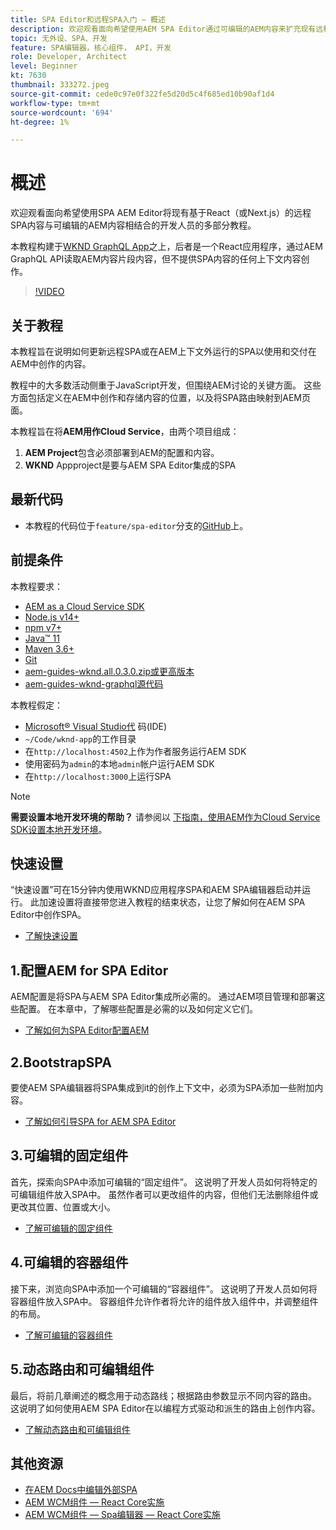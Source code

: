 ```yaml
---
title: SPA Editor和远程SPA入门 — 概述
description: 欢迎观看面向希望使用AEM SPA Editor通过可编辑的AEM内容来扩充现有远程SPA的开发人员的多部分教程。
topic: 无外设、SPA、开发
feature: SPA编辑器，核心组件， API，开发
role: Developer, Architect
level: Beginner
kt: 7630
thumbnail: 333272.jpeg
source-git-commit: cede0c97e0f322fe5d20d5c4f685ed10b90af1d4
workflow-type: tm+mt
source-wordcount: '694'
ht-degree: 1%

---
```



# 概述

欢迎观看面向希望使用SPA AEM Editor将现有基于React（或Next.js）的远程SPA内容与可编辑的AEM内容相结合的开发人员的多部分教程。

本教程构建于[WKND GraphQL App](https://experienceleague.adobe.com/docs/experience-manager-learn/getting-started-with-aem-headless/graphql/overview.html)之上，后者是一个React应用程序，通过AEM GraphQL API读取AEM内容片段内容，但不提供SPA内容的任何上下文内容创作。

>[!VIDEO](https://video.tv.adobe.com/v/333272/?quality=12&learn=on)

## 关于教程

本教程旨在说明如何更新远程SPA或在AEM上下文外运行的SPA以使用和交付在AEM中创作的内容。

教程中的大多数活动侧重于JavaScript开发，但围绕AEM讨论的关键方面。 这些方面包括定义在AEM中创作和存储内容的位置，以及将SPA路由映射到AEM页面。

本教程旨在将&#x200B;**AEM用作Cloud Service**，由两个项目组成：

1. __AEM Project__&#x200B;包含必须部署到AEM的配置和内容。
1. __WKND__ Appproject是要与AEM SPA Editor集成的SPA

## 最新代码

+ 本教程的代码位于`feature/spa-editor`分支的[GitHub](https://github.com/adobe/aem-guides-wknd-graphql)上。

## 前提条件

本教程要求：

+ [AEM as a Cloud Service SDK](https://experienceleague.adobe.com/docs/experience-manager-learn/cloud-service/local-development-environment-set-up/aem-runtime.html?lang=en)
+ [Node.js v14+](https://nodejs.org/en/)
+ [npm v7+](https://www.npmjs.com/)
+ [Java™ 11](https://downloads.experiencecloud.adobe.com/content/software-distribution/en/general.html)
+ [Maven 3.6+](https://maven.apache.org/)
+ [Git](https://git-scm.com/downloads)
+ [aem-guides-wknd.all.0.3.0.zip或更高版本](https://github.com/adobe/aem-guides-wknd/releases)
+ [aem-guides-wknd-graphql源代码](https://github.com/adobe/aem-guides-wknd-graphql)

本教程假定：

+ [Microsoft® Visual Studio代](https://visualstudio.microsoft.com/) 码(IDE)
+ `~/Code/wknd-app`的工作目录
+ 在`http://localhost:4502`上作为作者服务运行AEM SDK
+ 使用密码为`admin`的本地`admin`帐户运行AEM SDK
+ 在`http://localhost:3000`上运行SPA

>[!NOTE]
>
> **需要设置本地开发环境的帮助？** 请参阅以 [下指南，使用AEM作为Cloud Service SDK设置本地开发环境](https://experienceleague.adobe.com/docs/experience-manager-learn/cloud-service/local-development-environment-set-up/overview.html)。


## 快速设置

“快速设置”可在15分钟内使用WKND应用程序SPA和AEM SPA编辑器启动并运行。 此加速设置将直接带您进入教程的结束状态，让您了解如何在AEM SPA Editor中创作SPA。

+ [了解快速设置](./quick-setup.md)

## 1.配置AEM for SPA Editor

AEM配置是将SPA与AEM SPA Editor集成所必需的。 通过AEM项目管理和部署这些配置。 在本章中，了解哪些配置是必需的以及如何定义它们。

+ [了解如何为SPA Editor配置AEM](./aem-configure.md)

## 2.BootstrapSPA

要使AEM SPA编辑器将SPA集成到it的创作上下文中，必须为SPA添加一些附加内容。

+ [了解如何引导SPA for AEM SPA Editor](./spa-bootstrap.md)

## 3.可编辑的固定组件

首先，探索向SPA中添加可编辑的“固定组件”。 这说明了开发人员如何将特定的可编辑组件放入SPA中。 虽然作者可以更改组件的内容，但他们无法删除组件或更改其位置、位置或大小。

+ [了解可编辑的固定组件](./spa-fixed-component.md)

## 4.可编辑的容器组件

接下来，浏览向SPA中添加一个可编辑的“容器组件”。 这说明了开发人员如何将容器组件放入SPA中。 容器组件允许作者将允许的组件放入组件中，并调整组件的布局。

+ [了解可编辑的容器组件](./spa-container-component.md)

## 5.动态路由和可编辑组件

最后，将前几章阐述的概念用于动态路线；根据路由参数显示不同内容的路由。 这说明了如何使用AEM SPA Editor在以编程方式驱动和派生的路由上创作内容。

+ [了解动态路由和可编辑组件](./spa-dynamic-routes.md)

## 其他资源

+ [在AEM Docs中编辑外部SPA](https://experienceleague.adobe.com/docs/experience-manager-cloud-service/implementing/developing/hybrid/editing-external-spa.html)
+ [AEM WCM组件 — React Core实施](https://www.npmjs.com/package/@adobe/aem-core-components-react-base)
+ [AEM WCM组件 — Spa编辑器 — React Core实施](https://www.npmjs.com/package/@adobe/aem-core-components-react-spa)
